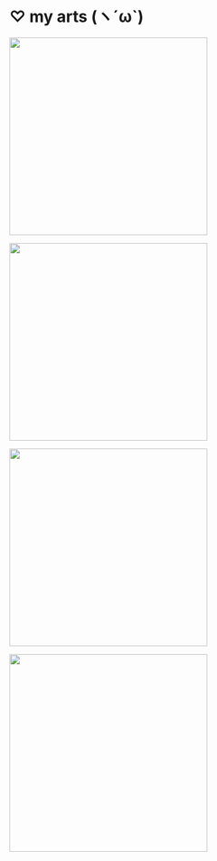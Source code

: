 # ♡ my arts (ヽ´ω`)

<p align="left">
  <img src="https://github.com/user-attachments/assets/790b9a73-7d01-4267-ad6d-f32568d81df8"width="350"length="350"/>
  
<p align="left">
  <img src="https://github.com/user-attachments/assets/2fd470a1-4ba1-4392-8684-334bfe029326"
width="350"length="350"/>

<p align="left">
  <img src="https://github.com/user-attachments/assets/535cbe72-b648-4e6a-b100-e0d7dc9ad8f5"
width="350"length="350"/>

<p align="left">
  <img src="https://github.com/user-attachments/assets/06f51885-4974-42f4-b826-1e6cd1adfd7f"
width="350"length="350"/>
